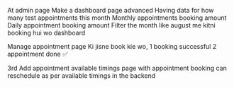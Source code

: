 At admin page 
Make a dashboard page advanced 
Having data for how many test appointments this month
Monthly appointments booking amount 
Daily appointment booking amount 
Filter the month like august me kitni booking hui wo dashboard 

Manage appointment page
Ki jisne  book kie wo, 1 booking successful 
2 appointment done ✅ 

3rd Add appointment available timings page with 
appointment booking can reschedule as per available timings in the backend